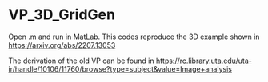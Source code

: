 # VP_3D_GridGen

Open .m and run in MatLab. This codes reproduce the 3D example shown in https://arxiv.org/abs/2207.13053

The derivation of the old VP can be found in https://rc.library.uta.edu/uta-ir/handle/10106/11760/browse?type=subject&value=Image+analysis
